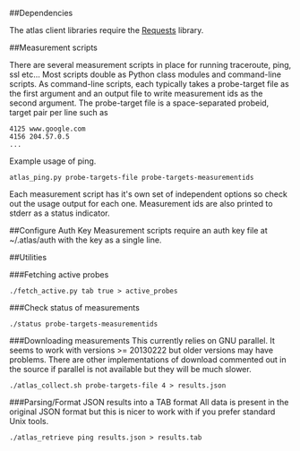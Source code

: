 ##Dependencies

The atlas client libraries require the [Requests](http://docs.python-requests.org/en/latest) library.

##Measurement scripts

There are several measurement scripts in place for running traceroute, ping, ssl etc... Most scripts double as Python class modules and command-line scripts. As command-line scripts, each typically takes a probe-target file as the first argument and an output file to write measurement ids as the second argument. The probe-target file is a space-separated probeid, target pair per line such as
```
4125 www.google.com
4156 204.57.0.5
...
```

Example usage of ping.
```
atlas_ping.py probe-targets-file probe-targets-measurementids
```

Each measurement script has it's own set of independent options so check out the usage output for each one. Measurement ids are also printed to stderr as a status indicator.


##Configure Auth Key
Measurement scripts require an auth key file at ~/.atlas/auth with the key as a single line. 

##Utilities

###Fetching active probes
```
./fetch_active.py tab true > active_probes
```

###Check status of measurements
```
./status probe-targets-measurementids
```

###Downloading measurements
This currently relies on GNU parallel. It seems to work with versions >= 20130222 but older versions may have problems. There are other implementations of download commented out in the source if parallel is not available but they will be much slower.

```
./atlas_collect.sh probe-targets-file 4 > results.json 
```

###Parsing/Format JSON results into a TAB format
All data is present in the original JSON format but this is nicer to work with if you prefer standard Unix tools.

```
./atlas_retrieve ping results.json > results.tab
```
